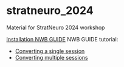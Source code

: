 # stratneuro_2024
Material for StratNeuro 2024 workshop


[Installation NWB GUIDE](https://nwb-guide.readthedocs.io/en/v0.0.15/installation.html)
NWB GUIDE tutorial:
  * [Converting a single session](https://nwb-guide.readthedocs.io/en/v0.0.15/tutorials/single_session.html)
  * [Converting multiple sessions](https://nwb-guide.readthedocs.io/en/v0.0.15/tutorials/multiple_sessions.html)

